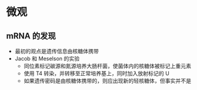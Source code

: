 # 微观
## mRNA 的发现
- 最初的观点是遗传信息由核糖体携带
- Jacob 和 Meselson 的实验
	- 同位素标记碳源和氮源培养大肠杆菌，使菌体内的核糖体被标记上重元素
	- 使用 T4 转染，并转移至正常培养基上，同时加入放射标记的 U
	- 如果遗传密码是由核糖体携带的，则应出现新的轻核糖体，但事实并不是